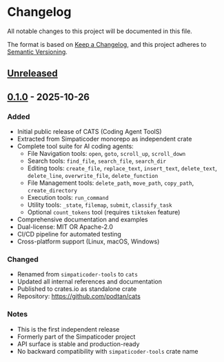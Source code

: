 # Changelog

All notable changes to this project will be documented in this file.

The format is based on [Keep a Changelog](https://keepachangelog.com/en/1.0.0/),
and this project adheres to [Semantic Versioning](https://semver.org/spec/v2.0.0.html).

## [Unreleased]

## [0.1.0] - 2025-10-26

### Added
- Initial public release of CATS (Coding Agent ToolS)
- Extracted from Simpaticoder monorepo as independent crate
- Complete tool suite for AI coding agents:
  - File Navigation tools: `open`, `goto`, `scroll_up`, `scroll_down`
  - Search tools: `find_file`, `search_file`, `search_dir`
  - Editing tools: `create_file`, `replace_text`, `insert_text`, `delete_text`, `delete_line`, `overwrite_file`, `delete_function`
  - File Management tools: `delete_path`, `move_path`, `copy_path`, `create_directory`
  - Execution tools: `run_command`
  - Utility tools: `_state`, `filemap`, `submit`, `classify_task`
  - Optional `count_tokens` tool (requires `tiktoken` feature)
- Comprehensive documentation and examples
- Dual-license: MIT OR Apache-2.0
- CI/CD pipeline for automated testing
- Cross-platform support (Linux, macOS, Windows)

### Changed
- Renamed from `simpaticoder-tools` to `cats`
- Updated all internal references and documentation
- Published to crates.io as standalone crate
- Repository: https://github.com/podtan/cats

### Notes
- This is the first independent release
- Formerly part of the Simpaticoder project
- API surface is stable and production-ready
- No backward compatibility with `simpaticoder-tools` crate name

[Unreleased]: https://github.com/podtan/cats/compare/v0.1.0...HEAD
[0.1.0]: https://github.com/podtan/cats/releases/tag/v0.1.0
